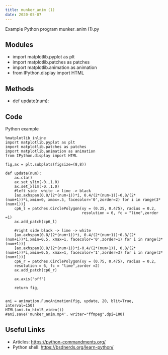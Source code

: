 ```yaml
---
title: munker_anim (1)
date: 2020-05-07
---
```

Example Python program munker_anim (1).py

## Modules

* import matplotlib.pyplot as plt
* import matplotlib.patches as patches
* import matplotlib.animation as animation
* from IPython.display import HTML

## Methods

* def update(num):

## Code

Python example

    %matplotlib inline
    import matplotlib.pyplot as plt
    import matplotlib.patches as patches
    import matplotlib.animation as animation
    from IPython.display import HTML
    
    fig,ax = plt.subplots(figsize=(8,8))
    
    def update(num):
        ax.cla()
        ax.set_ylim(-0.,1.0)
        ax.set_xlim(-0.,1.0)
        #left side  white -> lime -> black
        [ax.axhspan(0.8/(2*(num+1))*i, 0.4/(2*(num+1))+0.8/(2*(num+1))*i,xmin=0, xmax=.5, facecolor='0',zorder=2) for i in range(3*(num+1))]
        cp6_l = patches.CirclePolygon(xy = (0.25, 0.475), radius = 0.2,
                                      resolution = 6, fc = "lime",zorder =1)
        ax.add_patch(cp6_l)
        
        #right side black -> lime -> white
        [ax.axhspan(0.8/(2*(num+1))*i, 0.4/(2*(num+1))+0.8/(2*(num+1))*i,xmin=0.5, xmax=1, facecolor='0',zorder=1) for i in range(3*(num+1))]
        [ax.axhspan(0.8/(2*(num+1))*i-0.4/(2*(num+1)), 0.8/(2*(num+1))*i,xmin=0.5, xmax=1, facecolor='1',zorder=3) for i in range(3*(num+1))]
        cp6_r = patches.CirclePolygon(xy = (0.75, 0.475), radius = 0.2,
        resolution = 6, fc = "lime",zorder =2)
        ax.add_patch(cp6_r)
        
        ax.axis("off")
    
        return fig,
    
            
    ani = animation.FuncAnimation(fig, update, 20, blit=True, interval=150)
    HTML(ani.to_html5_video())
    #ani.save('munker_anim.mp4', writer="ffmpeg",dpi=100)
    
    

## Useful Links

- Articles: https://python-commandments.org/
- Python shell: https://bsdnerds.org/learn-python/
